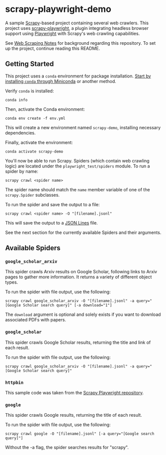 # scrapy-playwright-demo

A sample [Scrapy](https://scrapy.org)-based project containing several web crawlers. This project uses
[scrapy-playwright](https://github.com/scrapy-plugins/scrapy-playwright), a plugin integrating headless browser support
using [Playwright](http://playwright.dev) with Scrapy's web crawling capabilities.

See [Web Scraping Notes](https://brendanchen.craft.me/n42/039/web-scraping) for background regarding this repository.
To set up the project, continue reading this README.

## Getting Started

This project uses a `conda` environment for package installation. [Start by installing `conda` through Miniconda](https://docs.anaconda.com/free/miniconda/) or another method.

Verify `conda` is installed:

```plaintext
conda info
```

Then, activate the Conda environment:

```plaintext
conda env create -f env.yml
```

This will create a new environment named `scrapy-demo`, installing necessary dependencies.

Finally, activate the environment:
```plaintext
conda activate scrapy-demo
```

You'll now be able to run Scrapy. Spiders (which contain web crawling logic) are located under the `playwright_test/spiders` module. To run a spider by name:

```plaintext
scrapy crawl <spider name>
```

The spider name should match the `name` member variable of one of
the `scrapy.Spider` subclasses.

To run the spider and save the output to a file:

```
scrapy crawl <spider name> -O "[filename].jsonl"
```

This will save the output to a [JSON Lines](http://jsonlines.org/) file.

See the next section for the currently available Spiders and their arguments.

## Available Spiders

### `google_scholar_arxiv`

This spider crawls Arxiv results on Google Scholar, following links to Arxiv pages to gather more information. It returns a variety of different object types.

To run the spider with file output, use the following:
```
scrapy crawl google_scholar_arxiv -O "[filename].jsonl" -a query="[Google Scholar search query]" [-a download="1"]
```

The `download` argument is optional and solely exists if you want to download associated PDFs with papers.

### `google_scholar`

This spider crawls Google Scholar results, returning the title and link of each result.

To run the spider with file output, use the following:
```
scrapy crawl google_scholar_arxiv -O "[filename].jsonl" -a query="[Google Scholar search query]"
```

### `httpbin`

This sample code was taken from the [Scrapy Playwright repository](https://github.com/scrapy-plugins/scrapy-playwright?tab=readme-ov-file#basic-usage).

### `google`

This spider crawls Google results, returning the title of each result.

To run the spider with file output, use the following:
```
scrapy crawl google -O "[filename].jsonl" [-a query="[Google search query]"]
```

Without the -a flag, the spider searches results for "scrapy".